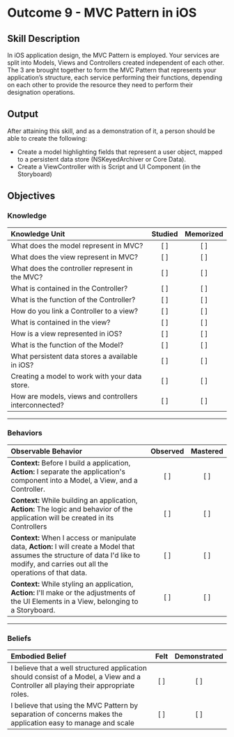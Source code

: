 # Outcome 9 - MVC Pattern in iOS
## Skill Description
In iOS application design, the MVC Pattern is employed.
Your services are split into Models, Views and Controllers created independent of each other. The 3 are brought together to form the MVC Pattern that represents your application’s structure, each service performing their functions, depending on each other to provide the resource they need to perform their designation operations.

## Output
After attaining this skill, and as a demonstration of it, a person should be able to create the following:

- Create a model highlighting fields that represent a user object, mapped to a persistent data store (NSKeyedArchiver or Core Data).
- Create a ViewController with is Script and UI Component (in the Storyboard)

## Objectives

### Knowledge

| Knowledge Unit   |      Studied      | Memorized |
|:-------------|:------------------:|:--------:|
| What does the model represent in MVC? | [ ] | [ ] |
| What does the view represent in MVC? | [ ] | [ ] |
| What does the controller represent in the MVC? | [ ] | [ ] |
| What is contained in the Controller? | [ ] | [ ] |
| What is the function of the Controller? | [ ] | [ ] |
| How do you link a Controller to a view? | [ ] | [ ] |
| What is contained in the view? | [ ] | [ ] |
| How is a view represented in iOS? | [ ] | [ ] |
| What is the function of the Model? | [ ] | [ ] |
| What persistent data stores a available in iOS? | [ ] | [ ] |
| Creating a model to work with your data store. | [ ] | [ ] |
| How are models, views and controllers interconnected? | [ ] | [ ] |

-------

### Behaviors

| Observable Behavior   |      Observed      | Mastered |
|:-------------|:------------------:|:--------:|
| **Context:** Before I build a application, **Action:** I separate the application's component into a Model, a View, and a Controller. | [ ] | [ ] |
| **Context:** While building an application, **Action:** The logic and behavior of the application will be created in its Controllers | [ ] | [ ] |
| **Context:** When I access or manipulate data, **Action:** I will create a Model that assumes the structure of data I'd like to modify, and carries out all the operations of that data. | [ ] | [ ] |
| **Context:** While styling an application, **Action:** I'll make or the adjustments of the UI Elements in a View, belonging to a Storyboard. | [ ] | [ ] |

-------

### Beliefs

| Embodied Belief   |      Felt      | Demonstrated |
|:-------------|:------------------:|:--------:|
| I believe that a well structured application should consist of a Model, a View and a Controller all playing their appropriate roles. | [ ] | [ ] |
| I believe that using the MVC Pattern by separation of concerns makes the application easy to manage and scale | [ ] | [ ] |
